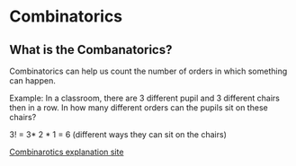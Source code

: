 # Combinatorics

## What is the Combanatorics?

Combinatorics can help us count the number of orders in which something can happen.

Example: In a classroom, there are 3 different pupil and 3 different chairs then in a row. In how many different orders can the pupils sit on these chairs?

3! = 3* 2 * 1 = 6 (different ways they can sit on the chairs)

[Combinarotics explanation site](https://mathigon.org/world/Combinatorics)